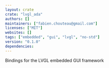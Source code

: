 ```yaml
---
layout: crate
crate: "lvgl_ada"
authors: []
maintainers: ["fabien.chouteau@gmail.com"]
licenses: ["MIT"]
websites: []
tags: ["embedded", "gui", "lvgl", "no-std"]
version: "0.1.0"
dependencies: 
---
```

Bindings for the LVGL embedded GUI framework

